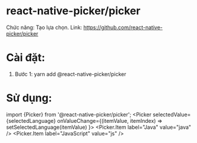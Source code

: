 # react-native-picker/picker
Chức năng: Tạo lựa chọn.
Link: https://github.com/react-native-picker/picker
# Cài đặt: 
1. Bước 1: yarn add @react-native-picker/picker
# Sử dụng:
import {Picker} from '@react-native-picker/picker';
<Picker
  selectedValue={selectedLanguage}
  onValueChange={(itemValue, itemIndex) =>
    setSelectedLanguage(itemValue)
  }>
  <Picker.Item label="Java" value="java" />
  <Picker.Item label="JavaScript" value="js" />
</Picker>